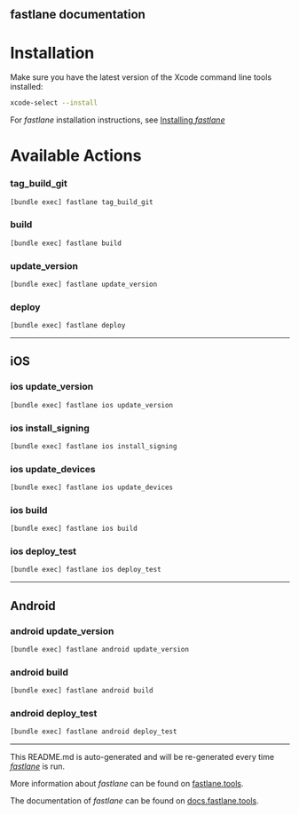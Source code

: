 ## fastlane documentation

# Installation

Make sure you have the latest version of the Xcode command line tools installed:

```sh
xcode-select --install
```

For _fastlane_ installation instructions, see [Installing _fastlane_](https://docs.fastlane.tools/#installing-fastlane)

# Available Actions

### tag_build_git

```sh
[bundle exec] fastlane tag_build_git
```

### build

```sh
[bundle exec] fastlane build
```

### update_version

```sh
[bundle exec] fastlane update_version
```

### deploy

```sh
[bundle exec] fastlane deploy
```

---

## iOS

### ios update_version

```sh
[bundle exec] fastlane ios update_version
```

### ios install_signing

```sh
[bundle exec] fastlane ios install_signing
```

### ios update_devices

```sh
[bundle exec] fastlane ios update_devices
```

### ios build

```sh
[bundle exec] fastlane ios build
```



### ios deploy_test

```sh
[bundle exec] fastlane ios deploy_test
```

---

## Android

### android update_version

```sh
[bundle exec] fastlane android update_version
```

### android build

```sh
[bundle exec] fastlane android build
```



### android deploy_test

```sh
[bundle exec] fastlane android deploy_test
```

---

This README.md is auto-generated and will be re-generated every time [_fastlane_](https://fastlane.tools) is run.

More information about _fastlane_ can be found on [fastlane.tools](https://fastlane.tools).

The documentation of _fastlane_ can be found on [docs.fastlane.tools](https://docs.fastlane.tools).

